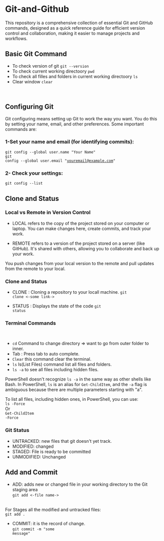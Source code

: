 # Git-and-Github
This  repository is a comprehensive collection of essential Git and GitHub commands, designed as a quick reference guide for efficient version control and collaboration, making it easier to manage projects and workflows.

## Basic Git Command 
- To check version of git <code>git --version</code>
- To check current working directoory <code>pwd</code>
- To check  all filles and folders in current working directoory <code>ls</code>
- Clear window <code>clear</code>
<br>

## Configuring Git

Git configuring means setting up Git to work the way you want. You do this by setting your name, email, and other preferences. Some important commands are:

### 1-Set your name and email (for identifying commits):
<code>git config --global user.name "Your Name"</code> <br>
<code>git config --global user.email "youremail@example.com"</code>

### 2- Check your settings:
<code>git config --list
</code>

## Clone and Status

### Local vs Remote in Version Control

- LOCAL refers to the copy of the project stored on your computer or laptop. You can make changes here, create commits, and track your work.

- REMOTE refers to a version of the project stored on a server (like GitHub). It's shared with others, allowing you to collaborate and back up your work.

 You push changes from your local version to the remote and pull updates from the remote to your local. 

 ### Clone and Status

 - CLONE : Cloning a repository to your locall machine.
     <code>git clone <-some link-> </code>

 - STATUS : Displays the state of the code
   <code>git status</code>

### Terminal Commands
   <br>
   
- <code>cd</code> Command to change directory => want to  go from outer folder to inner.
- Tab : Press tab to  auto  complete.
- <code>Clear</code> this command clear the terminal.
- <code>ls</code> ls(List Files) command list all files and folders.
- <code>ls -a</code> to see all files including hidden files.
  <br>
  
PowerShell doesn't recognize <code>ls -a</code> in the same way as other shells like Bash. In PowerShell, <code>ls</code> is an alias for <code>Get-ChildItem</code>, and the <code>-a</code> flag is ambiguous because there are multiple parameters starting with "a".
<br>

To list all files, including hidden ones, in PowerShell, you can use:<br>
<code>ls -Force</code>
<br>Or<br>
<code>Get-ChildItem -Force</code>
  <br>
  
### Git Status
  
- UNTRACKED: new files that  git  doesn't yet track.
- MODIFIED: changed
- STAGED: File is ready to be committed
- UNMODIFIED: Unchanged

## Add and Commit 

- ADD: adds new or changed file in your working directory to the Git staging area <br>
<code>git add <-file name-></code>
<br>
For Stages all the modified and untracked files:
<br>
<code>git add .</code>

- COMMIT: it is the record of change.<br>
<code>git commit -m "some message"</code>

